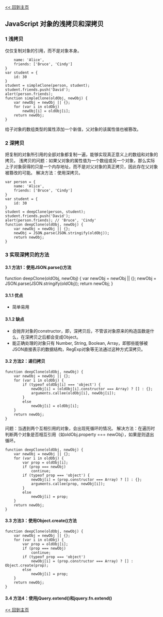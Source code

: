 [<< 回到主页](http://suzy1993.github.io/misszy/)

## JavaScript 对象的浅拷贝和深拷贝

### 1 浅拷贝
仅仅复制对象的引用，而不是对象本身。
```var person = {
    name: 'Alice',
    friends: ['Bruce', 'Cindy']
}
var student = {
    id: 30
}
student = simpleClone(person, student);
student.friends.push('David');
alert(person.friends);
function simpleClone(oldObj, newObj) {
    var newObj = newObj || {};
    for (var i in oldObj)
        newObj[i] = oldObj[i];
    return newObj;
}
```
给子对象的数组类型的属性添加一个新值，父对象的该属性值也被篡改。

### 2 深拷贝
把复制的对象所引用的全部对象都复制一遍，能够实现真正意义上的数组和对象的拷贝。
浅拷贝的问题：如果父对象的属性值为一个数组或另一个对象，那么实际上子对象获得的只是一个内存地址，而不是对父对象的真正拷贝，因此存在父对象被篡改的可能。
解决方法：使用深拷贝。
```
var person = {
    name: 'Alice',
    friends: ['Bruce', 'Cindy']
}
var student = {
    id: 30
}
student = deepClone(person, student);
student.friends.push('David');
alert(person.friends); // 'Bruce', 'Cindy'
function deepClone(oldObj, newObj) {
    var newObj = newObj || {};
    newObj = JSON.parse(JSON.stringify(oldObj));
    return newObj;
}
```

### 3 实现深拷贝的方法
#### 3.1 方法1：使用JSON.parse()方法
function deepClone(oldObj, newObj) {
    var newObj = newObj || {};
    newObj = JSON.parse(JSON.stringify(oldObj));
    return newObj;
}
#### 3.1.1 优点
* 简单易用

#### 3.1.2 缺点
* 会抛弃对象的constructor，即，深拷贝后，不管该对象原来的构造函数是什么，在深拷贝之后都会变成Object。
* 能正确处理的对象只有 Number, String, Boolean, Array，即那些能够被JSON直接表示的数据结构，RegExp对象等无法通过这种方式深拷贝。

#### 3.2 方法2：递归拷贝
```
function deepClone(oldObj, newObj) {
    var newObj = newObj || {};
    for (var i in oldObj) {
        if (typeof oldObj[i] === 'object') {
            newObj[i] = (oldObj[i].constructor === Array) ? [] : {};
            arguments.callee(oldObj[i], newObj[i]);
        }
        else
            newObj[i] = oldObj[i];
    }
    return newObj;
}
```
问题：当遇到两个互相引用的对象，会出现死循环的情况。
解决方法：在遍历时判断两个对象是否相互引用（如oldObj.property === newObj），如果是则退出循环。
```
function deepClone(oldObj, newObj) {
    var newObj = newObj || {};
    for (var i in oldObj) {
        var prop = oldObj[i];
        if (prop === newObj)
            continue;
        if (typeof prop === 'object') {
            newObj[i] = (prop.constructor === Array) ? [] : {};
            arguments.callee(prop, newObj[i]);
        }
        else
            newObj[i] = prop;
    }
    return newObj;
}
```

#### 3.3 方法3：使用Object.create()方法
```
function deepClone(oldObj, newObj) {
    var newObj = newObj || {};
    for (var i in oldObj) {
        var prop = oldObj[i];
        if (prop === newObj)
            continue;
        if (typeof prop === 'object')
            newObj[i] = (prop.constructor === Array) ? [] : Object.create(prop);
        else
            newObj[i] = prop;
    }
    return newObj;
}
```

#### 3.4 方法4：使用jQuery.extend()和jquery.fn.extend()

[<< 回到主页](http://suzy1993.github.io/misszy/)
